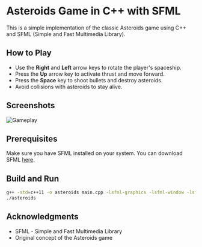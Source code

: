 # Asteroids Game in C++ with SFML

This is a simple implementation of the classic Asteroids game using C++ and SFML (Simple and Fast Multimedia Library).

## How to Play

- Use the **Right** and **Left** arrow keys to rotate the player's spaceship.
- Press the **Up** arrow key to activate thrust and move forward.
- Press the **Space** key to shoot bullets and destroy asteroids.
- Avoid collisions with asteroids to stay alive.

## Screenshots

![Gameplay](screenshots/gameplay.png)

## Prerequisites

Make sure you have SFML installed on your system. You can download SFML [here](https://www.sfml-dev.org/download.php).

## Build and Run

```bash
g++ -std=c++11 -o asteroids main.cpp -lsfml-graphics -lsfml-window -lsfml-system
./asteroids
```

## Acknowledgments

- SFML - Simple and Fast Multimedia Library
- Original concept of the Asteroids game
